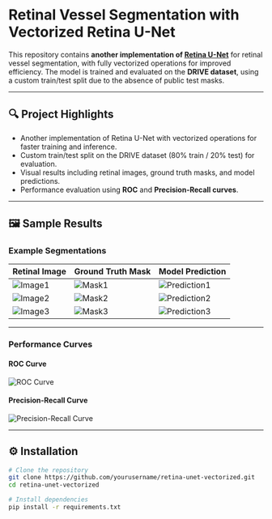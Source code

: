 # Retinal Vessel Segmentation with Vectorized Retina U-Net

This repository contains **another implementation of [Retina U-Net](https://github.com/orobix/retina-unet)** for retinal vessel segmentation, with fully vectorized operations for improved efficiency. The model is trained and evaluated on the **DRIVE dataset**, using a custom train/test split due to the absence of public test masks.

---

## 🔍 Project Highlights

- Another implementation of Retina U-Net with vectorized operations for faster training and inference.  
- Custom train/test split on the DRIVE dataset (80% train / 20% test) for evaluation.  
- Visual results including retinal images, ground truth masks, and model predictions.  
- Performance evaluation using **ROC** and **Precision-Recall curves**.

---

## 🖼️ Sample Results

### Example Segmentations

| Retinal Image | Ground Truth Mask | Model Prediction |
|---------------|-----------------|----------------|
| ![Image1](path/to/image1.png) | ![Mask1](path/to/mask1.png) | ![Prediction1](path/to/prediction1.png) |
| ![Image2](path/to/image2.png) | ![Mask2](path/to/mask2.png) | ![Prediction2](path/to/prediction2.png) |
| ![Image3](path/to/image3.png) | ![Mask3](path/to/mask3.png) | ![Prediction3](path/to/prediction3.png) |

---

### Performance Curves

#### ROC Curve
![ROC Curve](path/to/roc_curve.png)

#### Precision-Recall Curve
![Precision-Recall Curve](path/to/pr_curve.png)

---

## ⚙️ Installation

```bash
# Clone the repository
git clone https://github.com/yourusername/retina-unet-vectorized.git
cd retina-unet-vectorized

# Install dependencies
pip install -r requirements.txt
